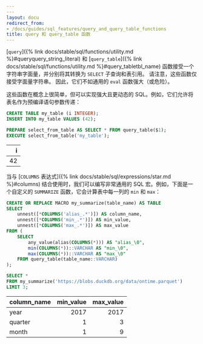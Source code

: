 ```yaml
---
---
layout: docu
redirect_from:
- /docs/guides/sql_features/query_and_query_table_functions
title: query 和 query_table 函数
---
```


[`query`]({% link docs/stable/sql/functions/utility.md %}#queryquery_string_literal)
和 [`query_table`]({% link docs/stable/sql/functions/utility.md %}#query_tabletbl_name)
函数接受一个字符串字面量，并分别将其转换为 `SELECT` 子查询和表引用。
请注意，这些函数仅接受字面量字符串。
因此，它们不如通用的 `eval` 函数强大（或危险）。

这些函数在概念上很简单，但可以实现强大且更动态的 SQL。例如，它们允许将表名作为预编译语句参数传递：

```sql
CREATE TABLE my_table (i INTEGER);
INSERT INTO my_table VALUES (42);

PREPARE select_from_table AS SELECT * FROM query_table($1);
EXECUTE select_from_table('my_table');
```

| i  |
|---:|
| 42 |

当与 [`COLUMNS` 表达式]({% link docs/stable/sql/expressions/star.md %}#columns) 结合使用时，我们可以编写非常通用的 SQL 宏。例如，下面是一个自定义的 `SUMMARIZE` 函数，它会计算表中每一列的 `min` 和 `max`：

```sql
CREATE OR REPLACE MACRO my_summarize(table_name) AS TABLE
SELECT
    unnest([*COLUMNS('alias_.*')]) AS column_name,
    unnest([*COLUMNS('min_.*')]) AS min_value,
    unnest([*COLUMNS('max_.*')]) AS max_value
FROM (
    SELECT
        any_value(alias(COLUMNS(*))) AS "alias_\0",
        min(COLUMNS(*))::VARCHAR AS "min_\0",
        max(COLUMNS(*))::VARCHAR AS "max_\0"
    FROM query_table(table_name::VARCHAR)
);

SELECT *
FROM my_summarize('https://blobs.duckdb.org/data/ontime.parquet')
LIMIT 3;
```

| column_name | min_value | max_value |
|-------------|----------:|----------:|
| year        | 2017      | 2017      |
| quarter     | 1         | 3         |
| month       | 1         | 9         |